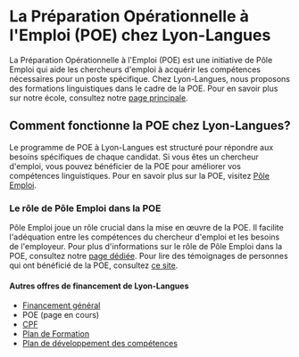 # La Préparation Opérationnelle à l'Emploi (POE) chez Lyon-Langues
La Préparation Opérationnelle à l'Emploi (POE) est une initiative de Pôle Emploi qui aide les chercheurs d'emploi à acquérir les compétences nécessaires pour un poste spécifique. Chez Lyon-Langues, nous proposons des formations linguistiques dans le cadre de la POE. Pour en savoir plus sur notre école, consultez notre [page principale](/).

## Comment fonctionne la POE chez Lyon-Langues?
Le programme de POE à Lyon-Langues est structuré pour répondre aux besoins spécifiques de chaque candidat. Si vous êtes un chercheur d'emploi, vous pouvez bénéficier de la POE pour améliorer vos compétences linguistiques. Pour en savoir plus sur la POE, visitez [Pôle Emploi](http://site-pertinent-1.com).

### Le rôle de Pôle Emploi dans la POE
Pôle Emploi joue un rôle crucial dans la mise en œuvre de la POE. Il facilite l'adéquation entre les compétences du chercheur d'emploi et les besoins de l'employeur. Pour plus d'informations sur le rôle de Pôle Emploi dans la POE, consultez notre [page dédiée](../../lien-interne/index.md). Pour lire des témoignages de personnes qui ont bénéficié de la POE, consultez [ce site](http://site-pertinent-3.com).

#### Autres offres de financement de Lyon-Langues
- [Financement général](../)
- POE (page en cours)
- [CPF](../CPF/)
- [Plan de Formation](../Plan-de-formation/)
- [Plan de développement des compétences](../Plan-de-développement-des-compétences/)